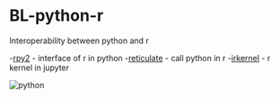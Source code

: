 # BL-python-r

Interoperability between python and r 

-[rpy2](https://rpy2.github.io/doc/v3.3.x/html/index.html) - interface of r in python
-[reticulate](https://github.com/rstudio/reticulate) - call python in r
-[irkernel](https://github.com/IRkernel/IRkernel) - r kernel in jupyter

![python](https://i.imgur.com/f62NCWr.png)
